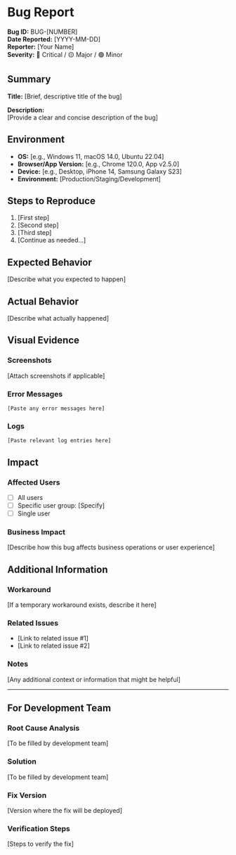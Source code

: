 # Bug Report

**Bug ID:** BUG-[NUMBER]  
**Date Reported:** [YYYY-MM-DD]  
**Reporter:** [Your Name]  
**Severity:** 🔴 Critical / 🟡 Major / 🟢 Minor

## Summary

**Title:** [Brief, descriptive title of the bug]

**Description:**  
[Provide a clear and concise description of the bug]

## Environment

- **OS:** [e.g., Windows 11, macOS 14.0, Ubuntu 22.04]
- **Browser/App Version:** [e.g., Chrome 120.0, App v2.5.0]
- **Device:** [e.g., Desktop, iPhone 14, Samsung Galaxy S23]
- **Environment:** [Production/Staging/Development]

## Steps to Reproduce

1. [First step]
2. [Second step]
3. [Third step]
4. [Continue as needed...]

## Expected Behavior

[Describe what you expected to happen]

## Actual Behavior

[Describe what actually happened]

## Visual Evidence

### Screenshots
[Attach screenshots if applicable]

### Error Messages
```
[Paste any error messages here]
```

### Logs
```
[Paste relevant log entries here]
```

## Impact

### Affected Users
- [ ] All users
- [ ] Specific user group: [Specify]
- [ ] Single user

### Business Impact
[Describe how this bug affects business operations or user experience]

## Additional Information

### Workaround
[If a temporary workaround exists, describe it here]

### Related Issues
- [Link to related issue #1]
- [Link to related issue #2]

### Notes
[Any additional context or information that might be helpful]

---

## For Development Team

### Root Cause Analysis
[To be filled by development team]

### Solution
[To be filled by development team]

### Fix Version
[Version where the fix will be deployed]

### Verification Steps
[Steps to verify the fix]